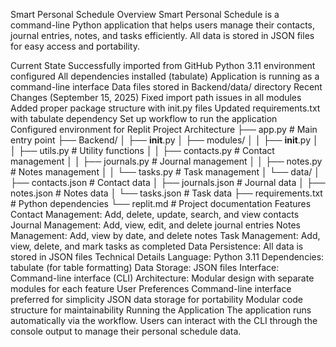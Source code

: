 Smart Personal Schedule
Overview
Smart Personal Schedule is a command-line Python application that helps users manage their contacts, journal entries, notes, and tasks efficiently. All data is stored in JSON files for easy access and portability.

Current State
Successfully imported from GitHub
Python 3.11 environment configured
All dependencies installed (tabulate)
Application is running as a command-line interface
Data files stored in Backend/data/ directory
Recent Changes (September 15, 2025)
Fixed import path issues in all modules
Added proper package structure with init.py files
Updated requirements.txt with tabulate dependency
Set up workflow to run the application
Configured environment for Replit
Project Architecture
├── app.py                    # Main entry point
├── Backend/
│   ├── __init__.py
│   ├── modules/
│   │   ├── __init__.py
│   │   ├── utils.py          # Utility functions
│   │   ├── contacts.py       # Contact management
│   │   ├── journals.py       # Journal management
│   │   ├── notes.py          # Notes management
│   │   └── tasks.py          # Task management
│   └── data/
│       ├── contacts.json     # Contact data
│       ├── journals.json     # Journal data
│       ├── notes.json        # Notes data
│       └── tasks.json        # Task data
├── requirements.txt          # Python dependencies
└── replit.md                # Project documentation
Features
Contact Management: Add, delete, update, search, and view contacts
Journal Management: Add, view, edit, and delete journal entries
Notes Management: Add, view by date, and delete notes
Task Management: Add, view, delete, and mark tasks as completed
Data Persistence: All data is stored in JSON files
Technical Details
Language: Python 3.11
Dependencies: tabulate (for table formatting)
Data Storage: JSON files
Interface: Command-line interface (CLI)
Architecture: Modular design with separate modules for each feature
User Preferences
Command-line interface preferred for simplicity
JSON data storage for portability
Modular code structure for maintainability
Running the Application
The application runs automatically via the workflow. Users can interact with the CLI through the console output to manage their personal schedule data.

